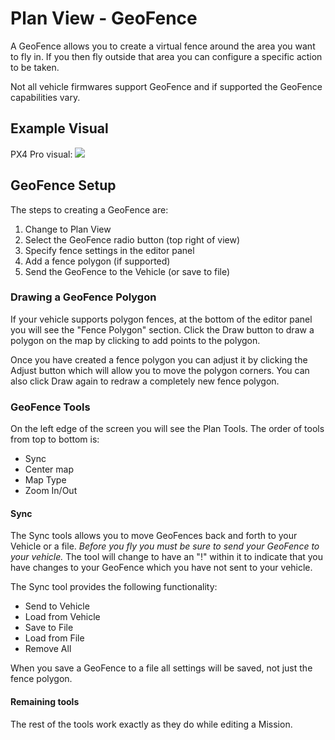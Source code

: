 # Plan View - GeoFence
A GeoFence allows you to create a virtual fence around the area you want to fly in. If you then fly outside that area you can configure a specific action to be taken. 

Not all vehicle firmwares support GeoFence and if supported the GeoFence capabilities vary.

## Example Visual

PX4 Pro visual:
![](../../images/plan/GeoFence.PX4.jpg)

## GeoFence Setup
The steps to creating a GeoFence are:

1. Change to Plan View
2. Select the GeoFence radio button (top right of view)
3. Specify fence settings in the editor panel
4. Add a fence polygon (if supported)
5. Send the GeoFence to the Vehicle (or save to file)

### Drawing a GeoFence Polygon
If your vehicle supports polygon fences, at the bottom of the editor panel you will see the "Fence Polygon" section. Click the Draw button to draw a polygon on the map by clicking to add points to the polygon.

Once you have created a fence polygon you can adjust it by clicking the Adjust button which will allow you to move the polygon corners. You can also click Draw again to redraw a completely new fence polygon.

### GeoFence Tools
On the left edge of the screen you will see the Plan Tools. The order of tools from top to bottom is:

* Sync
* Center map
* Map Type
* Zoom In/Out

#### Sync
The Sync tools allows you to move GeoFences back and forth to your Vehicle or a file. *Before you fly you must be sure to send your GeoFence to your vehicle.* The tool will change to have an "!" within it to indicate that you have changes to your GeoFence which you have not sent to your vehicle. 

The Sync tool provides the following functionality:

* Send to Vehicle
* Load from Vehicle
* Save to File
* Load from File
* Remove All

When you save a GeoFence to a file all settings will be saved, not just the fence polygon. 

#### Remaining tools
The rest of the tools work exactly as they do while editing a Mission.
